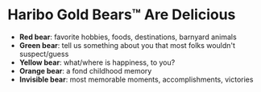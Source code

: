 # Haribo Gold Bears&trade; Are Delicious
- __Red bear__: favorite hobbies, foods, destinations, barnyard animals
- __Green bear__: tell us something about you that most folks wouldn't suspect/guess
- __Yellow bear__: what/where is happiness, to you?
- __Orange bear__: a fond childhood memory
- __Invisible bear__: most memorable moments, accomplishments, victories
